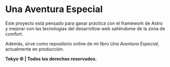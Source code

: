 # Una Aventura Especial
Este proyecto está pensado para ganar práctica con el framework de Astro y mejorar con las tecnologías del desarrollow web saliéndome de la zona de comfort.

Además, sirve como repositorio online de mi libro _Una Aventura Especial_, actualmente en producción.

**Tekyo © | Todos los derechos reservados.**
